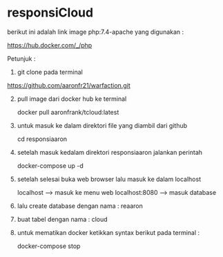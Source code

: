 # responsiCloud
berikut ini adalah link image php:7.4-apache yang digunakan :

  https://hub.docker.com/_/php 

Petunjuk :
1. git clone pada terminal
  
  https://github.com/aaronfr21/warfaction.git

2. pull image dari docker hub ke terminal

    docker pull aaronfrank/tcloud:latest

3. untuk masuk ke dalam direktori file yang diambil dari github

   cd responsiaaron

4. setelah masuk kedalam direktori responsiaaron jalankan perintah
 
   docker-compose up -d
 
5. setelah selesai buka web browser lalu masuk ke dalam localhost
   
    localhost --> masuk ke menu web
    localhost:8080 --> masuk database
 
6. lalu create database dengan nama :  reaaron 

7. buat tabel dengan nama : cloud

8. untuk mematikan docker ketikkan syntax berikut pada terminal :

    docker-compose stop
